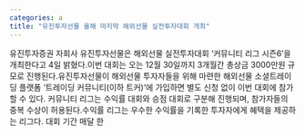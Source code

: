 ```yaml
---
categories: a
title: "유진투자선물 올해 마지막 해외선물 실전투자대회 개최"
---
```

유진투자증권 자회사 유진투자선물은 해외선물 실전투자대회 ‘커뮤니티 리그 시즌6’을 개최한다고 4일 밝혔다.이번 대회는 오는 12월 30일까지 3개월간 총상금 3000만원 규모로 진행된다.유진투자선물이 해외선물 투자자들을 위해 마련한 해외선물 소셜트레이딩 플랫폼 ‘트레이딩 커뮤니티(이하 트커)’에 가입하면 별도 신청 없이 이번 대회에 참가할 수 있다. 커뮤니티 리그는 수익률 대회와 승점 대회로 구분해 진행되며, 참가자들의 중복 수상이 허용된다.수익률 리그는 우수한 수익률을 기록한 투자자에게 혜택을 제공하는 리그다. 대회 기간 매달 한